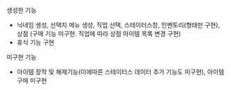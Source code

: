 생성한 기능
- 닉네임 생성, 선택지 메뉴 생성, 직업 선택, 스테이터스창, 인벤토리(형태만 구현), 상점 (구매 기능 미구현. 직업에 따라 상점 아이템 목록 변경 구현)
- 휴식 기능 구현

미구현 기능
- 아이템 장착 및 해제기능(이에따른 스테이터스 데이터 추가 기능도 미구현), 아이템 구매 미구현
